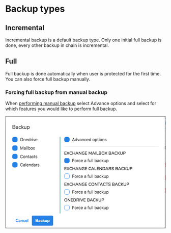 # Backup types

## Incremental

Incremental backup is a default backup type. Only one initial full backup is done, every other backup in chain is incremental. 

## Full

Full backup is done automatically when user is protected for the first time. You can also force full backup manually.

### Forcing full backup from manual backup

When [performing manual backup](performing-manual-backup.md) select Advance options and select for which features you would like to perform full backup.

![](../.gitbook/assets/image%20%2824%29.png)

